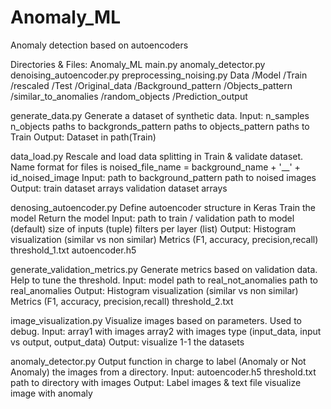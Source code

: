 # Anomaly_ML
Anomaly detection based on autoencoders

Directories & Files:
Anomaly_ML
	main.py
	anomaly_detector.py
	denoising_autoencoder.py
	preprocessing_noising.py
	Data
		/Model
		/Train
			/rescaled
		/Test
		/Original_data
			/Background_pattern
			/Objects_pattern
				/similar_to_anomalies
				/random_objects
		/Prediction_output
		
generate_data.py
Generate a dataset of synthetic data.
Input:
	n_samples 
	n_objects
	paths to backgronds_pattern
	paths to objects_pattern
	paths to Train
Output:
	Dataset in path(Train)

data_load.py
Rescale and load data splitting in Train & validate dataset.
Name format for files is
	noised_file_name = background_name + '__' + id_noised_image
Input: 
	path to background_pattern
	path to noised images
Output:
	train dataset arrays
	validation dataset arrays

denosing_autoencoder.py
Define autoencoder structure in Keras
Train the model
Return the model
Input:
	path to train / validation
	path to model (default)
	size of inputs (tuple)
	filters per layer (list)
Output:
	Histogram visualization (similar vs non similar)
	Metrics (F1, accuracy, precision,recall)
	threshold_1.txt
	autoencoder.h5

generate_validation_metrics.py
Generate metrics based on validation data. Help to tune the threshold.
Input:
	model
	path to real_not_anomalies
	path to real_anomalies
Output:
	Histogram visualization (similar vs non similar)
	Metrics (F1, accuracy, precision,recall)
	threshold_2.txt

image_visualization.py
Visualize images based on parameters. Used to debug.
Input:
	array1 with images
	array2 with images
	type (input_data, input vs output, output_data)
Output:
	visualize 1-1 the datasets

anomaly_detector.py
Output function in charge to label (Anomaly or Not Anomaly) the images from a directory. 
Input: 
	autoencoder.h5
	threshold.txt
	path to directory with images
Output: 
	Label images & text file
	visualize image with anomaly
	


	
